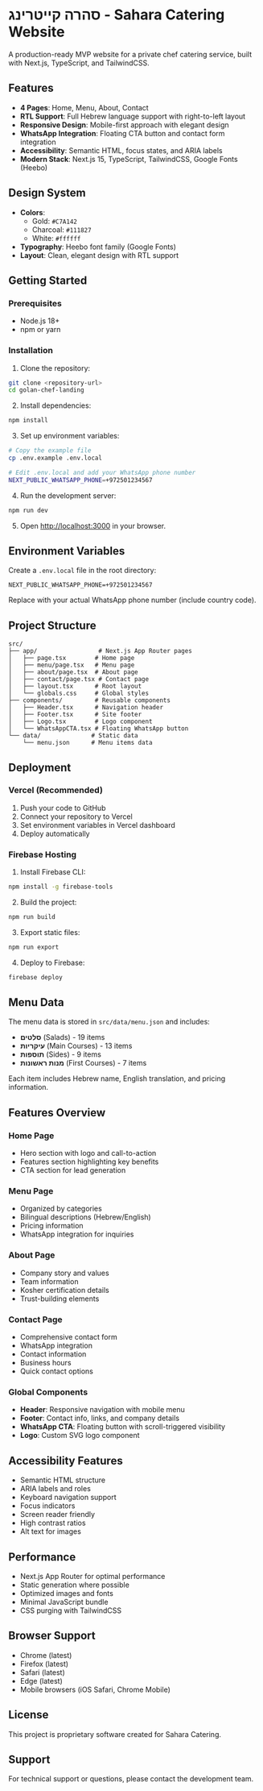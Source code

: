 # סהרה קייטרינג - Sahara Catering Website

A production-ready MVP website for a private chef catering service, built with Next.js, TypeScript, and TailwindCSS.

## Features

- **4 Pages**: Home, Menu, About, Contact
- **RTL Support**: Full Hebrew language support with right-to-left layout
- **Responsive Design**: Mobile-first approach with elegant design
- **WhatsApp Integration**: Floating CTA button and contact form integration
- **Accessibility**: Semantic HTML, focus states, and ARIA labels
- **Modern Stack**: Next.js 15, TypeScript, TailwindCSS, Google Fonts (Heebo)

## Design System

- **Colors**:
  - Gold: `#C7A142`
  - Charcoal: `#111827`
  - White: `#ffffff`
- **Typography**: Heebo font family (Google Fonts)
- **Layout**: Clean, elegant design with RTL support

## Getting Started

### Prerequisites

- Node.js 18+
- npm or yarn

### Installation

1. Clone the repository:

```bash
git clone <repository-url>
cd golan-chef-landing
```

2. Install dependencies:

```bash
npm install
```

3. Set up environment variables:

```bash
# Copy the example file
cp .env.example .env.local

# Edit .env.local and add your WhatsApp phone number
NEXT_PUBLIC_WHATSAPP_PHONE=+972501234567
```

4. Run the development server:

```bash
npm run dev
```

5. Open [http://localhost:3000](http://localhost:3000) in your browser.

## Environment Variables

Create a `.env.local` file in the root directory:

```env
NEXT_PUBLIC_WHATSAPP_PHONE=+972501234567
```

Replace with your actual WhatsApp phone number (include country code).

## Project Structure

```
src/
├── app/                 # Next.js App Router pages
│   ├── page.tsx        # Home page
│   ├── menu/page.tsx   # Menu page
│   ├── about/page.tsx  # About page
│   ├── contact/page.tsx # Contact page
│   ├── layout.tsx      # Root layout
│   └── globals.css     # Global styles
├── components/         # Reusable components
│   ├── Header.tsx      # Navigation header
│   ├── Footer.tsx      # Site footer
│   ├── Logo.tsx        # Logo component
│   └── WhatsAppCTA.tsx # Floating WhatsApp button
└── data/              # Static data
    └── menu.json      # Menu items data
```

## Deployment

### Vercel (Recommended)

1. Push your code to GitHub
2. Connect your repository to Vercel
3. Set environment variables in Vercel dashboard
4. Deploy automatically

### Firebase Hosting

1. Install Firebase CLI:

```bash
npm install -g firebase-tools
```

2. Build the project:

```bash
npm run build
```

3. Export static files:

```bash
npm run export
```

4. Deploy to Firebase:

```bash
firebase deploy
```

## Menu Data

The menu data is stored in `src/data/menu.json` and includes:

- **סלטים** (Salads) - 19 items
- **עיקריות** (Main Courses) - 13 items
- **תוספות** (Sides) - 9 items
- **מנות ראשונות** (First Courses) - 7 items

Each item includes Hebrew name, English translation, and pricing information.

## Features Overview

### Home Page

- Hero section with logo and call-to-action
- Features section highlighting key benefits
- CTA section for lead generation

### Menu Page

- Organized by categories
- Bilingual descriptions (Hebrew/English)
- Pricing information
- WhatsApp integration for inquiries

### About Page

- Company story and values
- Team information
- Kosher certification details
- Trust-building elements

### Contact Page

- Comprehensive contact form
- WhatsApp integration
- Contact information
- Business hours
- Quick contact options

### Global Components

- **Header**: Responsive navigation with mobile menu
- **Footer**: Contact info, links, and company details
- **WhatsApp CTA**: Floating button with scroll-triggered visibility
- **Logo**: Custom SVG logo component

## Accessibility Features

- Semantic HTML structure
- ARIA labels and roles
- Keyboard navigation support
- Focus indicators
- Screen reader friendly
- High contrast ratios
- Alt text for images

## Performance

- Next.js App Router for optimal performance
- Static generation where possible
- Optimized images and fonts
- Minimal JavaScript bundle
- CSS purging with TailwindCSS

## Browser Support

- Chrome (latest)
- Firefox (latest)
- Safari (latest)
- Edge (latest)
- Mobile browsers (iOS Safari, Chrome Mobile)

## License

This project is proprietary software created for Sahara Catering.

## Support

For technical support or questions, please contact the development team.
